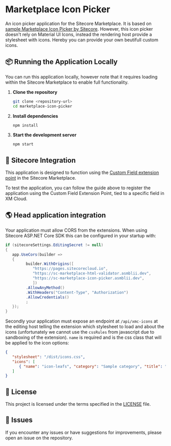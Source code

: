 # Marketplace Icon Picker

An icon picker application for the Sitecore Marketplace. It is based on [sample Marketplace Icon Picker by Sitecore](https://github.com/Sitecore/marketplace-icon-picker). However, this icon picker doesn't rely on Material UI Icons, instead the rendering host provide a stylesheet with icons. Hereby you can provide your own beutifull custom icons.

## 📦 Running the Application Locally

You can run this application locally, however note that it requires loading within the Sitecore Marketplace to enable full functionality.

1. **Clone the repository**
   ```bash
   git clone <repository-url>
   cd marketplace-icon-picker
   ```

2. **Install dependencies**
   ```bash
   npm install
   ```

3. **Start the development server**
   ```bash
   npm start
   ```

## 🔗 Sitecore Integration

This application is designed to function using the [Custom Field extension point](https://doc.sitecore.com/mp/en/developers/marketplace/page-builder-custom-fields.html) in the Sitecore Marketplace.

To test the application, you can follow the guide above to register the application using the Custom Field Extension Point, tied to a specific field in XM Cloud.

## 🌎 Head application integration

Your application must allow CORS from the extensions. When using Sitecore ASP.NET Core SDK this can be configured in your startup with:

```csharp
if (sitecoreSettings.EditingSecret != null)
{
   app.UseCors(builder =>
   {
         builder.WithOrigins([
            "https://pages.sitecorecloud.io",
            "https://sc-marketplace-html-validator.asmblii.dev",
            "https://sc-marketplace-icon-picker.asmblii.dev",
            ])
         .AllowAnyMethod()
         .WithHeaders("Content-Type", "Authorization")
         .AllowCredentials()
         ;
   });
}
```

Secondly your application must expose an endpoint at `/api/xmc-icons` at the editing host telling the extension which stylesheet to load and about the icons (unfortunately we cannot use the `cssRules` from javascript due to  sandboxing of the extension). `name` is required and is the css class that will be applied to the icon options:

```json
{
   "stylesheet": "/dist/icons.css",
   "icons": [
      { "name": "icon-leafs", "category": "Sample category", "title": "Leafs" }
   ]
}
```

## 📝 License

This project is licensed under the terms specified in the [LICENSE](LICENSE) file.

## 🐛 Issues

If you encounter any issues or have suggestions for improvements, please open an issue on the repository.
